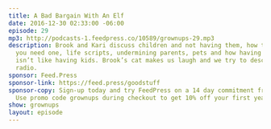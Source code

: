 ```yaml
---
title: A Bad Bargain With An Elf
date: 2016-12-30 02:33:00 -06:00
episode: 29
mp3: http://podcasts-1.feedpress.co/10589/grownups-29.mp3
description: Brook and Kari discuss children and not having them, how to get one if
  you need one, life scripts, undermining parents, pets and how having them is and
  isn’t like having kids. Brook’s cat makes us laugh and we try to describe it. Great
  radio.
sponsor: Feed.Press
sponsor-link: https://feed.press/goodstuff
sponsor-copy: Sign-up today and try FeedPress on a 14 day commitment free trial today.
  Use promo code grownups during checkout to get 10% off your first year.
show: grownups
layout: episode
---
```

